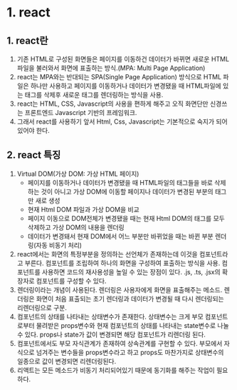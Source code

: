 # 1. react
## 1. react란
1. 기존 HTML로 구성된 화면들은 페이지를 이동하건 데이터가 바뀌면 새로운 HTML파일을 불러와서 화면에 표출하는 방식.(MPA: Multi Page Application)
2. react는 MPA와는 반대되는 SPA(Single Page Application) 방식으로 HTML 파일은 하나만 사용하고 페이지를 이동하거나 데이터가 변경됐을 때 HTML파일에 있는 태그를 삭제후 새로운 태그를 렌더링하는 방식을 사용.
3. react는 HTML, CSS, Javascript의 사용을 편하게 해주고 오직 화면단만 신경쓰는 프론트엔드 Javascript 기반의 프레임워크.
4. 그래서 react를 사용하기 앞서 Html, Css, Javascript는 기본적으로 숙지가 되어있어야 한다.

## 2. react 특징
1. Virtual DOM(가상 DOM: 가상 HTML 페이지)
    - 페이지를 이동하거나 데이터가 변경됐을 때 HTML파일의 태그들을 바로 삭제하는 것이 아니고 가상 DOM에 이동할 페이지나 데이터가 변경된 부분의 태그만 새로 생성
    - 현재 Html DOM 파일과 가상 DOM을 비교
    - 페이지 이동으로 DOM전체가 변경됐을 때는 현재 Html DOM의 태그를 모두 삭제하고 가상 DOM의 내용을 렌더링
    - 데이터가 변경돼서 현재 DOM에서 어느 부분만 바뀌었을 때는 바뀐 부분 렌더링(자동 비동기 처리)
2. react에서는 화면의 특정부분을 정의하는 선언체가 존재하는데 이것을 컴포넌트라고 부른다. 컴포넌트를 조립하여 하나의 화면을 구성하여 표출하는 방식을 사용. 컴포넌트를 사용하면 코드의 재사용성을 높일 수 있는 장점이 있다. .js, .ts, .jsx의 확장자로 컴포넌트를 구성할 수 있다.
3. 렌더링이라는 개념이 사용된다. 렌더링은 사용자에게 화면을 표출해주는 메소드. 렌더링은 화면이 처음 표출되는 초기 렌더링과 데이터가 변경될 때 다시 렌더링되는 리렌더링으로 구분.
4. 컴포넌트의 상태를 나타내는 상태변수가 존재한다. 상태변수는 크게 부모 컴포넌트로부터 물려받은 props변수와 현재 컴포넌트의 상태를 나타내는 state변수로 나눌 수 있다. props나 state가 값이 변경되면 해당 컴포넌트가 리렌더링 된다.
5. 컴포넌트에서도 부모 자식관계가 존재하여 상속관계를 구현할 수 있다. 부모에서 자식으로 넘겨주는 변수들을 props변수라고 하고 props도 마찬가지로 상태변수의 일종으로 값이 변경되면 리렌더링된다.
6. 리액트는 모든 메소드가 비동기 처리되어있기 때문에 동기화를 해주는 작업이 필요하다.